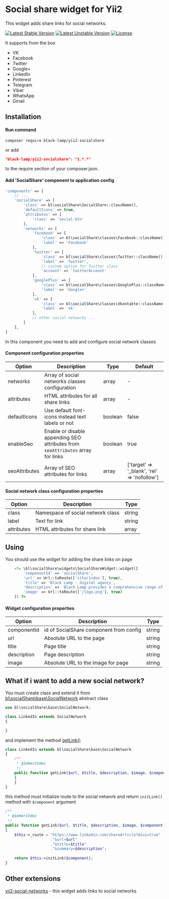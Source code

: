Social share widget for Yii2
============================
This widget adds share links for social networks.

[![Latest Stable Version](https://poser.pugx.org/black-lamp/yii2-socialshare/v/stable)](https://packagist.org/packages/black-lamp/yii2-socialshare)
[![Latest Unstable Version](https://poser.pugx.org/black-lamp/yii2-socialshare/v/unstable)](https://packagist.org/packages/black-lamp/yii2-socialshare)
[![License](https://poser.pugx.org/black-lamp/yii2-socialshare/license)](https://packagist.org/packages/black-lamp/yii2-socialshare)

It supports from the box
* VK
* Facebook
* Twitter
* Google+
* LinkedIn
* Pinterest
* Telegram
* Viber
* WhatsApp
* Gmail

Installation
------------
#### Run command
```
composer require black-lamp/yii2-socialshare
```
or add
```json
"black-lamp/yii2-socialshare": "1.*.*"
```
to the require section of your composer.json.
#### Add 'SocialShare' component to application config
```php
'components' => [
    // ...
    'socialShare' => [
        'class' => bl\socialShare\SocialShare::className(),
        'defaultIcons' => true,
        'attributes' => [
            'class' => 'social-btn'
        ],
        'networks' => [
            'facebook' => [
                'class' => bl\socialShare\classes\Facebook::className(),
                'label' => 'Facebook'
            ],
            'twitter' => [
                'class' => bl\socialShare\classes\Twitter::className(),
                'label' => 'Twitter',
                // custom option for Twitter class
                'account' => 'twitterAccount'
            ],
            'googlePlus' => [
                'class' => bl\socialShare\classes\GooglePlus::className(),
                'label' => 'Google+'
            ],
            'vk' => [
                'class' => bl\socialShare\classes\Vkontakte::className(),
                'label' => 'vk'
            ],
            // other social networks ...
        ]
    ],
]
```

In this component you need to add and configure social network classes
#### Component configuration properties

| Option | Description | Type | Default |
|---|---|---|---|
|networks|Array of social networks classes configuration|array|-|
|attributes|HTML attributes for all share links|array|-|
|defaultIcons|Use default font-icons instead text labels or not|boolean|false|
|enableSeo|Enable or disable appending SEO attributes from `seoAttributes` array for links|boolean|true|
|seoAttributes|Array of SEO attributes for links|array|['target' => '_blank', 'rel' => 'nofollow']|

#### Social network class configuration properties
| Option | Description | Type |
|---|---|---|
|class|Namespace of social network class|string|
|label|Text for link|string|
|attributes|HTML attributes for share link|array|

Using
-----
You should use the widget for adding the share links on page
```php
    <?= \bl\socialShare\widgets\SocialShareWidget::widget([
        'componentId' => 'socialShare',
        'url' => Url::toRoute(['site/index'], true),
        'title' => 'Black Lamp - digital agancy',
        'description' => 'Black Lamp provides a comprehensive range of services for development...',
        'image' => Url::toRoute(['/logo.png'], true)
    ]) ?>
```

#### Widget configuration properties
| Option | Description | Type |
|---|---|---|
|componentId|id of SocialShare component from config|string|
|url|Absolute URL to the page|string|
|title|Page title|string|
|description|Page description|string|
|image|Absolute URL to the image for page|string|

What if i want to add a new social network?
-------------------------------------------
You must create class and extend it from [bl\socialShare\base\SocialNetwork](https://github.com/black-lamp/yii2-socialshare/blob/master/base/SocialNetwork.php) abstract class
```php
use bl\socialShare\base\SocialNetwork;

class LinkedIn extends SocialNetwork
{

}
```
and implement the method [getLink()](https://github.com/black-lamp/yii2-socialshare/blob/master/base/SocialNetwork.php#L84)
```php
class LinkedIn extends bl\socialShare\base\SocialNetwork
{
    /**
     * @inheritdoc
     */
    public function getLink($url, $title, $description, $image, $component)
    {
    }
}
```
this method must initialize route to the social network 
and return `initLink()` method with `$component` argument
```php
/**
 * @inheritdoc
 */
public function getLink($url, $title, $description, $image, $component)
{
    $this->_route = "https://www.linkedin.com/shareArticle?mini=true"
                    ."&url=$url"
                    ."&title=$title"
                    ."&summary=$description";
                    
    return $this->initLink($component);
}
```

Other extensions
----------------
[yii2-social-networks](https://github.com/black-lamp/yii2-social-networks) - this widget adds links to social networks
